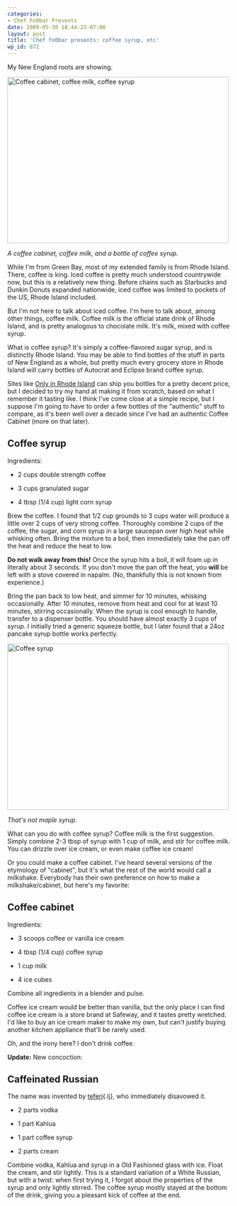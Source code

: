 ```yaml
---
categories:
- Chef Fo0bar Presents
date: 2009-05-30 18:44:23-07:00
layout: post
title: 'Chef fo0bar presents: coffee syrup, etc'
wp_id: 871
---
```

My New England roots are showing.

[<img src="http://farm4.static.flickr.com/3564/3558484568_56ff913dd7.jpg" width="500" height="375" alt="Coffee cabinet, coffee milk, coffee syrup" />](http://www.flickr.com/photos/fo0bar/3558484568/ "Coffee cabinet, coffee milk, coffee syrup by fo0bar, on Flickr")
  
_A coffee cabinet, coffee milk, and a bottle of coffee syrup._

While I'm from Green Bay, most of my extended family is from Rhode Island. There, coffee is king. Iced coffee is pretty much understood countrywide now, but this is a relatively new thing. Before chains such as Starbucks and Dunkin Donuts expanded nationwide, iced coffee was limited to pockets of the US, Rhode Island included.

But I'm not here to talk about iced coffee. I'm here to talk about, among other things, coffee milk. Coffee milk is the official state drink of Rhode Island, and is pretty analogous to chocolate milk. It's milk, mixed with coffee syrup.

What is coffee syrup? It's simply a coffee-flavored sugar syrup, and is distinctly Rhode Island. You may be able to find bottles of the stuff in parts of New England as a whole, but pretty much every grocery store in Rhode Island will carry bottles of Autocrat and Eclipse brand coffee syrup.

Sites like [Only in Rhode Island](http://www.onlyinrhodeisland.com/) can ship you bottles for a pretty decent price, but I decided to try my hand at making it from scratch, based on what I remember it tasting like. I think I've come close at a simple recipe, but I suppose I'm going to have to order a few bottles of the "authentic" stuff to compare, as it's been well over a decade since I've had an authentic Coffee Cabinet (more on that later).

## Coffee syrup

Ingredients:

* 2 cups double strength coffee
  
* 3 cups granulated sugar
  
* 4 tbsp (1/4 cup) light corn syrup

Brew the coffee. I found that 1/2 cup grounds to 3 cups water will produce a little over 2 cups of very strong coffee. Thoroughly combine 2 cups of the coffee, the sugar, and corn syrup in a large saucepan over high heat while whisking often. Bring the mixture to a boil, then immediately take the pan off the heat and reduce the heat to low. 

**Do not walk away from this!** Once the syrup hits a boil, it will foam up in literally about 3 seconds. If you don't move the pan off the heat, you **will** be left with a stove covered in napalm. (No, thankfully this is not known from experience.)

Bring the pan back to low heat, and simmer for 10 minutes, whisking occasionally. After 10 minutes, remove from heat and cool for at least 10 minutes, stirring occasionally. When the syrup is cool enough to handle, transfer to a dispenser bottle. You should have almost exactly 3 cups of syrup. I initially tried a generic squeeze bottle, but I later found that a 24oz pancake syrup bottle works perfectly.

[<img src="http://farm4.static.flickr.com/3647/3579411443_a558f64d76.jpg" width="500" height="375" alt="Coffee syrup" />](http://www.flickr.com/photos/fo0bar/3579411443/ "Coffee syrup by fo0bar, on Flickr")
  
_That's not maple syrup._

What can you do with coffee syrup? Coffee milk is the first suggestion. Simply combine 2-3 tbsp of syrup with 1 cup of milk, and stir for coffee milk. You can drizzle over ice cream, or even make coffee ice cream!

Or you could make a coffee cabinet. I've heard several versions of the etymology of "cabinet", but it's what the rest of the world would call a milkshake. Everybody has their own preference on how to make a milkshake/cabinet, but here's my favorite:

## Coffee cabinet

Ingredients:

* 3 scoops coffee or vanilla ice cream
  
* 4 tbsp (1/4 cup) coffee syrup
  
* 1 cup milk
  
* 4 ice cubes

Combine all ingredients in a blender and pulse.

Coffee ice cream would be better than vanilla, but the only place I can find coffee ice cream is a store brand at Safeway, and it tastes pretty wretched. I'd like to buy an ice cream maker to make my own, but can't justify buying another kitchen appliance that'll be rarely used.

Oh, and the irony here? I don't drink coffee.

**Update:** New concoction:

## Caffeinated Russian

The name was invented by [teferi](http://teferi.livejournal.com/){.lj}, who immediately disavowed it.

* 2 parts vodka
  
* 1 part Kahlua
  
* 1 part coffee syrup
  
* 2 parts cream

Combine vodka, Kahlua and syrup in a Old Fashioned glass with ice. Float the cream, and stir lightly. This is a standard variation of a White Russian, but with a twist: when first trying it, I forgot about the properties of the syrup and only lightly stirred. The coffee syrup mostly stayed at the bottom of the drink, giving you a pleasant kick of coffee at the end.
